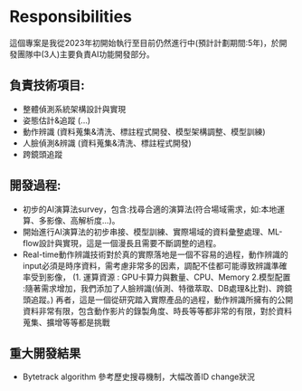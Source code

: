 # Responsibilities

這個專案是我從2023年初開始執行至目前仍然進行中(預計計劃期間:5年)，於開發團隊中(3人)主要負責AI功能開發部分。
## 負責技術項目:
* 整體偵測系統架構設計與實現
* 姿態估計&追蹤 (...)
* 動作辨識 (資料蒐集&清洗、標註程式開發、模型架構調整、模型訓練)
* 人臉偵測&辨識 (資料蒐集&清洗、標註程式開發)
* 跨鏡頭追蹤
  
## 開發過程:
* 初步的AI演算法survey，包含:找尋合適的演算法(符合場域需求，如:本地運算、多影像、高解析度...)。
* 開始進行AI演算法的初步串接、模型訓練、實際場域的資料彙整處理、ML-flow設計與實現，這是一個漫長且需要不斷調整的過程。
* Real-time動作辨識技術對於真的實際落地是一個不容易的過程，動作辨識的input必須是時序資料，需考慮非常多的因素，調配不佳都可能導致辨識準確率受到影像，
  (1. 運算資源 : GPU卡算力與數量、CPU、Memory 2.模型配置 :隨著需求增加，我們添加了人臉辨識(偵測、特徵萃取、DB處理&比對)、跨鏡頭追蹤。)
  再者，這是一個從研究踏入實際產品的過程，動作辨識所擁有的公開資料非常有限，包含動作影片的錄製角度、時長等等都非常的有限，對於資料蒐集、擴增等等都是挑戰


## 重大開發結果
* Bytetrack algorithm 參考歷史搜尋機制，大幅改善ID change狀況

